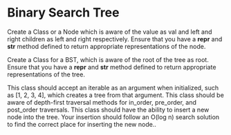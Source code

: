 # Binary Search Tree

Create a Class or a Node which is aware of the value as val and left and right children as left and right respectively.
Ensure that you have a __repr__ and __str__ method defined to return appropriate representations of the node.

Create a Class for a BST, which is aware of the root of the tree as root.
Ensure that you have a __repr__ and __str__ method defined to return appropriate representations of the tree.

This class should accept an iterable as an argument when initialized, such as [1, 2, 3, 4], which creates a tree from that argument.
This class should be aware of depth-first traversal methods for in_order, pre_order, and post_order traversals.
This class should have the ability to insert a new node into the tree. Your insertion should follow an O(log n) search solution to find the correct place for inserting the new node..

